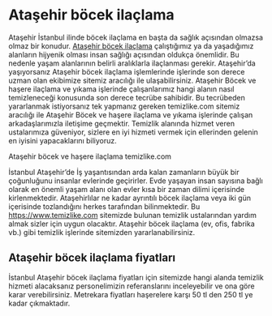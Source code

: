 # Ataşehir böcek ilaçlama
Ataşehir İstanbul ilinde böcek ilaçlama en başta da sağlık açısından olmazsa olmaz bir konudur. [Ataşehir böcek ilaçlama](https://www.temizlike.com/atasehir/)   çalıştığımız ya da yaşadığımız alanların hijyenik olması insan sağlığı açısından oldukça önemlidir. Bu nedenle yaşam alanlarının belirli aralıklarla ilaçlanması gerekir. Ataşehir’da yaşıyorsanız Ataşehir böcek ilaçlama işlemlerinde işlerinde son derece uzman olan ekibimize sitemiz aracılığı ile ulaşabilirsiniz. Ataşehir Böcek ve haşere ilaçlama ve yıkama işlerinde çalışanlarımız hangi alanın nasıl temizleneceği konusunda son derece tecrübe sahibidir. Bu tecrübeden yararlanmak istiyorsanız tek yapmanız gereken temizlike.com sitemiz aracılığı ile Ataşehir Böcek ve haşere ilaçlama ve yıkama işlerinde çalışan arkadaşlarımızla iletişime geçmektir. Temizlik alanında hizmet veren ustalarımıza güveniyor, sizlere en iyi hizmeti vermek için ellerinden gelenin en iyisini yapacaklarını biliyoruz.

Ataşehir böcek ve haşere ilaçlama temizlike.com

İstanbul Ataşehir’de İş yaşantısından arda kalan zamanların büyük bir çoğunluğunu insanlar evlerinde geçirirler. Evde yaşayan insan sayısına bağlı olarak en önemli yaşam alanı olan evler kısa bir zaman dilimi içerisinde kirlenmektedir. Ataşehirlılar ne kadar ayrıntılı böcek ilaçlama veya iki gün içerisinde tozlandığını herkes tarafından bilinmektedir. Bu https://www.temizlike.com sitemizde bulunan temizlik ustalarından yardım almak sizler için uygun olacaktır. Ataşehir böcek ilaçlama (ev, ofis, fabrika vb.) gibi temizlik işlerinde sitemizden yararlanabilirsiniz.

## Ataşehir böcek ilaçlama fiyatları

İstanbul Ataşehir böcek ilaçlama fiyatları için sitemizde hangi alanda temizlik hizmeti alacaksanız personelimizin referanslarını inceleyebilir ve ona göre karar verebilirsiniz. Metrekara fiyatları haşerelere karşı 50 tl den 250 tl ye kadar çıkmaktadır.
